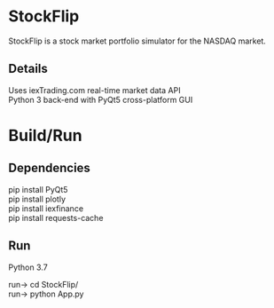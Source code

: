# StockFlip

StockFlip is a stock market portfolio simulator for the NASDAQ market. 

## Details

Uses iexTrading.com real-time market data API  
Python 3 back-end with PyQt5 cross-platform GUI

# Build/Run

## Dependencies

pip install PyQt5  
pip install plotly  
pip install iexfinance  
pip install requests-cache

## Run

Python 3.7  

run-> cd StockFlip/  
run-> python App.py
